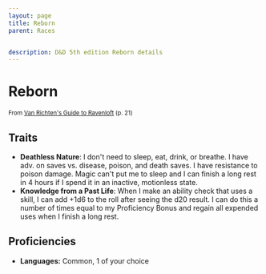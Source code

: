 ```yaml
---
layout: page
title: Reborn
parent: Races


description: D&D 5th edition Reborn details
---
```


# Reborn

<small>From <a target="_blank" href="https://dnd.wizards.com/products/van-richtens-guide-ravenloft">Van Richten's Guide to Ravenloft</a> (p. 21)</small>


## Traits

- **Deathless Nature**: I don't need to sleep, eat, drink, or breathe. I have adv. on saves vs. disease, poison, and death saves. I have resistance to poison damage. Magic can't put me to sleep and I can finish a long rest in 4 hours if I spend it in an inactive, motionless state.
- **Knowledge from a Past Life**: When I make an ability check that uses a skill, I can add +1d6 to the roll after seeing the d20 result. I can do this a number of times equal to my Proficiency Bonus and regain all expended uses when I finish a long rest.

## Proficiencies

- **Languages:** Common, 1 of your choice